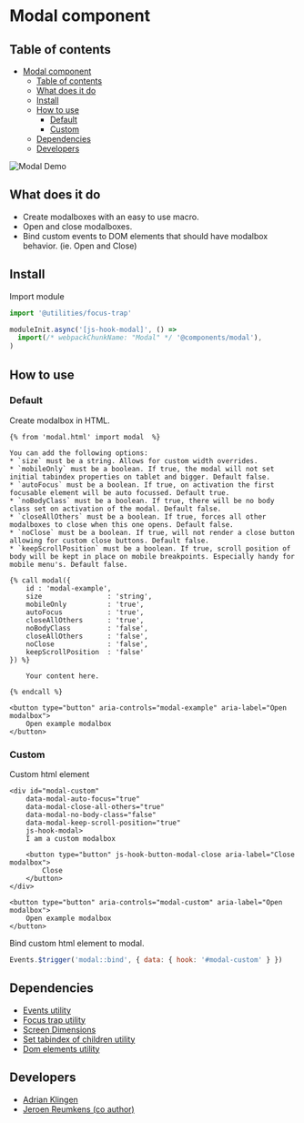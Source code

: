 # Modal component

## Table of contents

- [Modal component](#modal-component)
  - [Table of contents](#table-of-contents)
  - [What does it do](#what-does-it-do)
  - [Install](#install)
  - [How to use](#how-to-use)
    - [Default](#default)
    - [Custom](#custom)
  - [Dependencies](#dependencies)
  - [Developers](#developers)

![Modal Demo](https://media.giphy.com/media/3BMtWjq6gBFu8iHqsS/giphy.gif)

## What does it do

- Create modalboxes with an easy to use macro.
- Open and close modalboxes.
- Bind custom events to DOM elements that should have modalbox behavior. (ie. Open and Close)

## Install

Import module

```javascript
import '@utilities/focus-trap'

moduleInit.async('[js-hook-modal]', () =>
  import(/* webpackChunkName: "Modal" */ '@components/modal'),
)
```

## How to use

### Default

Create modalbox in HTML.

```htmlmixed
{% from 'modal.html' import modal  %}

You can add the following options:
* `size` must be a string. Allows for custom width overrides.
* `mobileOnly` must be a boolean. If true, the modal will not set initial tabindex properties on tablet and bigger. Default false.
* `autoFocus` must be a boolean. If true, on activation the first focusable element will be auto focussed. Default true.
* `noBodyClass` must be a boolean. If true, there will be no body class set on activation of the modal. Default false.
* `closeAllOthers` must be a boolean. If true, forces all other modalboxes to close when this one opens. Default false.
* `noClose` must be a boolean. If true, will not render a close button allowing for custom close buttons. Default false.
* `keepScrollPosition` must be a boolean. If true, scroll position of body will be kept in place on mobile breakpoints. Especially handy for mobile menu's. Default false.

{% call modal({
    id : 'modal-example',
    size                : 'string',
    mobileOnly          : 'true',
    autoFocus           : 'true',
    closeAllOthers      : 'true',
    noBodyClass         : 'false',
    closeAllOthers      : 'false',
    noClose             : 'false',
    keepScrollPosition  : 'false'
}) %}

    Your content here.

{% endcall %}

<button type="button" aria-controls="modal-example" aria-label="Open modalbox">
    Open example modalbox
</button>

```

### Custom

Custom html element

```htmlmixed
<div id="modal-custom"
    data-modal-auto-focus="true"
    data-modal-close-all-others="true"
    data-modal-no-body-class="false"
    data-modal-keep-scroll-position="true"
    js-hook-modal>
    I am a custom modalbox

    <button type="button" js-hook-button-modal-close aria-label="Close modalbox">
        Close
    </button>
</div>

<button type="button" aria-controls="modal-custom" aria-label="Open modalbox">
    Open example modalbox
</button>

```

Bind custom html element to modal.

```javascript
Events.$trigger('modal::bind', { data: { hook: '#modal-custom' } })
```

## Dependencies

- [Events utility](/utilities/events/)
- [Focus trap utility](/utilities/focus-trap/)
- [Screen Dimensions](/utilities/screen-dimensions/README.md)
- [Set tabindex of children utility](/utilities/set-tabindex-of-children)
- [Dom elements utility](/utilities/dom-elements)

## Developers

- [Adrian Klingen](mailto:adrian.klingen@deptagency.com)
- [Jeroen Reumkens (co author)](mailto:jeroen.reumkens@tamtam.nl)
